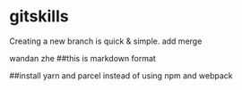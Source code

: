 # gitskills
Creating a new branch is quick & simple.
add merge

wandan  zhe
##this is markdown format


##install yarn and parcel
instead of using npm and webpack
